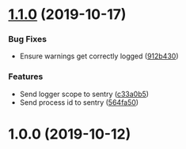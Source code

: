 # [1.1.0](https://github.com/serby/logger/compare/v1.0.0...v1.1.0) (2019-10-17)


### Bug Fixes

* Ensure warnings get correctly logged ([912b430](https://github.com/serby/logger/commit/912b4305c679cf6c70505770406e29f1d65e0a07))


### Features

* Send logger scope to sentry ([c33a0b5](https://github.com/serby/logger/commit/c33a0b5644b93697d9157dce2f9b164d39706be6))
* Send process id to sentry ([564fa50](https://github.com/serby/logger/commit/564fa5065d96b7f9e044aaf6450298d2219bf140))



# 1.0.0 (2019-10-12)



